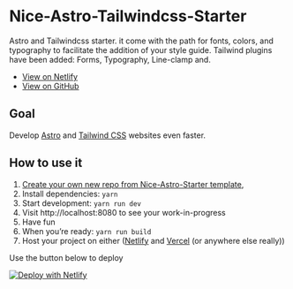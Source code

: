 # Nice-Astro-Tailwindcss-Starter

Astro and Tailwindcss starter. it come with the path for fonts, colors, and typography to facilitate the addition of your style guide. Tailwind plugins have been added: Forms, Typography, Line-clamp and.

- [View on Netlify](https://nice-astro-starter.netlify.app/)
- [View on GitHub](https://github.com/Lenasurlenet/nice-astro-starter)

## Goal

Develop [Astro](https://astro.build/) and [Tailwind CSS](https://tailwindcss.com/) websites even faster.

## How to use it

1. [Create your own new repo from Nice-Astro-Starter template](https://github.com/Lenasurlenet/nice-astro-starter),
2. Install dependencies: `yarn`
3. Start development: `yarn run dev`
4. Visit http://localhost:8080 to see your work-in-progress
5. Have fun
6. When you’re ready: `yarn run build`
7. Host your project on either ([Netlify](https://www.netlify.com/) and [Vercel](https://vercel.com/) (or anywhere else really))

Use the button below to deploy

[![Deploy with Netlify](https://www.netlify.com/img/deploy/button.svg)](https://app.netlify.com/start/deploy?repository=https://github.com/netlify/netlify-nice-astro-starter)
